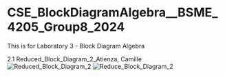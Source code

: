 # CSE_BlockDiagramAlgebra__BSME_4205_Group8_2024
This is for Laboratory 3 - Block Diagram Algebra



2.1 Reduced_Block_Diagram_2_Atienza, Camille
![Reduced_Block_Diagram_2](https://github.com/JJME4205/CSE_BlockDiagramAlgebra__BSME_4205_Group8_2024/assets/159040752/0a2f67ab-22b4-411e-9616-b46cfcc589c1)
![Reduce_Block_Diagram_2](https://github.com/JJME4205/CSE_BlockDiagramAlgebra__BSME_4205_Group8_2024/assets/159040752/fd912dd2-2ef7-4f8c-bb9d-ba5faf2886e7)
